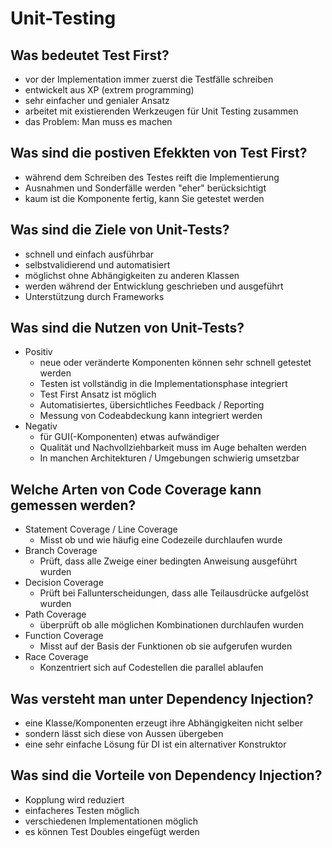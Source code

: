 # Unit-Testing

## Was bedeutet Test First?
* vor der Implementation immer zuerst die Testfälle schreiben
* entwickelt aus XP (extrem programming)
* sehr einfacher und genialer Ansatz
* arbeitet mit existierenden Werkzeugen für Unit Testing zusammen
* das Problem: Man muss es machen

## Was sind die postiven Efekkten von Test First?
* während dem Schreiben des Testes reift die Implementierung
* Ausnahmen und Sonderfälle werden "eher" berücksichtigt
* kaum ist die Komponente fertig, kann Sie getestet werden

## Was sind die Ziele von Unit-Tests?
* schnell und einfach ausführbar
* selbstvalidierend und automatisiert
* möglichst ohne Abhängigkeiten zu anderen Klassen
* werden während der Entwicklung geschrieben und ausgeführt
* Unterstützung durch Frameworks

## Was sind die Nutzen von Unit-Tests?
* Positiv
    * neue oder veränderte Komponenten können sehr schnell getestet werden
    * Testen ist vollständig in die Implementationsphase integriert
    * Test First Ansatz ist möglich
    * Automatisiertes, übersichtliches Feedback / Reporting
    * Messung von Codeabdeckung kann integriert werden
* Negativ
    * für GUI(-Komponenten) etwas aufwändiger
    * Qualität und Nachvollziehbarkeit muss im Auge behalten werden
    * In manchen Architekturen / Umgebungen schwierig umsetzbar

## Welche Arten von Code Coverage kann gemessen werden?
* Statement Coverage / Line Coverage
    * Misst ob und wie häufig eine Codezeile durchlaufen wurde
* Branch Coverage
    * Prüft, dass alle Zweige einer bedingten Anweisung ausgeführt wurden
* Decision Coverage
    * Prüft bei Fallunterscheidungen, dass alle Teilausdrücke aufgelöst wurden
* Path Coverage
    * überprüft ob alle möglichen Kombinationen durchlaufen wurden
* Function Coverage
    * Misst auf der Basis der Funktionen ob sie aufgerufen wurden
* Race Coverage
    * Konzentriert sich auf Codestellen die parallel ablaufen

## Was versteht man unter Dependency Injection?
* eine Klasse/Komponenten erzeugt ihre Abhängigkeiten nicht selber
* sondern lässt sich diese von Aussen übergeben
* eine sehr einfache Lösung für DI ist ein alternativer Konstruktor

## Was sind die Vorteile von Dependency Injection?
* Kopplung wird reduziert
* einfacheres Testen möglich
* verschiedenen Implementationen möglich
* es können Test Doubles eingefügt werden

